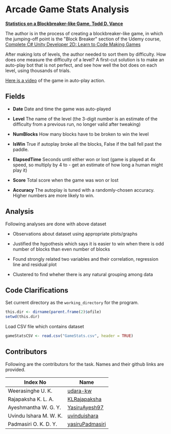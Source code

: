 # Arcade Game Stats Analysis
**[Statistics on a Blockbreaker-like Game, Todd D. Vance]**

The author is in the process of creating a blockbreaker-like game, in which the jumping-off point is the "Block Breaker" section of the Udemy course, [Complete C# Unity Developer 2D: Learn to Code Making Games]

After making lots of levels, the author needed to sort them by difficulty. How does one measure the difficulty of a level? A first-cut solution is
to make an auto-play bot that is not perfect, and see how well the bot does on each level, using thousands of trials.

[Here is a video] of the game in auto-play action.

## Fields
- **Date**
Date and time the game was auto-played

- **Level**
The name of the level (the 3-digit number is an estimate of the difficulty from a previous run, no longer valid after tweaking)

- **NumBlocks**
How many blocks have to be broken to win the level

- **IsWin**
True if autoplay broke all the blocks, False if the ball fell past the paddle.

- **ElapsedTime**
Seconds until either won or lost (game is played at 4x speed, so multiply by 4 to - get an estimate of how long a human might play it)

- **Score**
Total score when the game was won or lost

- **Accuracy**
The autoplay is tuned with a randomly-chosen accuracy. Higher numbers are more likely to win.

## Analysis
Following analyses are done with above dataset
- Observations about dataset using appropriate plots/graphs

- Justified the hypothesis which says it is easier to win when there is odd number of blocks than even number of blocks 

- Found strongly related two variables and their correlation, regression line and residual plot

- Clustered to find wheher there is any natural grouping among data

## Code Clarifications
Set current directory as the `working_directory` for the program.

```r
this.dir <- dirname(parent.frame(2)$ofile)
setwd(this.dir)
```

Load CSV file which contains dataset
```r
gameStatsCSV <- read.csv("GameStats.csv", header = TRUE)
```

## Contributors

Following are the contributors for the task. Names and their github links are provided.

| Index No | Name |
| ------ | ------ |
| Weerasinghe U. K. | [udara-kw] |
| Rajapaksha K. L. A. | [KLRajapaksha] |
| Ayeshmantha W. G. Y. | [YasiruAyesh97] |
| Uvindu Ishara M. W. K. | [uvinduishara] |
| Padmasiri O. K. D. Y. | [yasiruPadmasiri] |

   [Complete C# Unity Developer 2D: Learn to Code Making Games]: <https://www.udemy.com/share/1000PUA0EacVlURH4=/>
   [Here is a video]: <https://youtu.be/AVHsnsCWcU4>
   [Statistics on a Blockbreaker-like Game, Todd D. Vance]: <https://www.kaggle.com/depmountaineer/arcade-game-stats>
   [udara-kw]: <https://github.com/udara-kw>
   [KLRajapaksha]: <https://github.com/KLRajapaksha>
   [YasiruAyesh97]: <https://github.com/YasiruAyesh97>
   [uvinduishara]: <https://github.com/uvinduishara>
   [yasiruPadmasiri]: <https://github.com/yasiruPadmasiri>